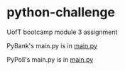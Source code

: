 # python-challenge
UofT bootcamp module 3 assignment

PyBank's main.py is in
[main.py](PyBank/main.py)

PyPoll's main.py is in
[main.py](PyPoll/main.py)

